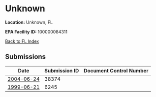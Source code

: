# Unknown

**Location:** Unknown, FL

**EPA Facility ID:** 100000084311

[Back to FL Index](../../index.md)

## Submissions

| Date | Submission ID | Document Control Number |
|------|--------------|-------------------------|
| [2004-06-24](submissions/38374.md) | 38374 |  |
| [1999-06-21](submissions/6245.md) | 6245 |  |
